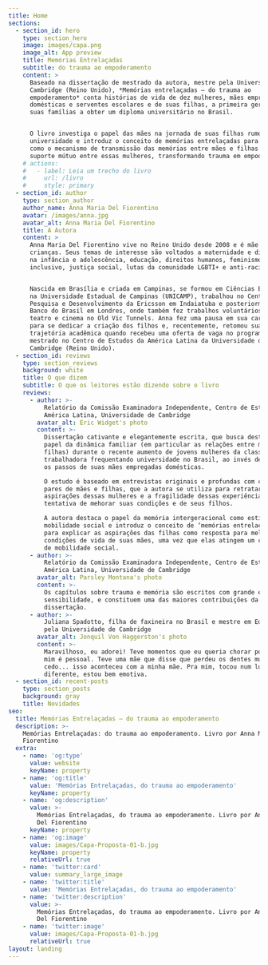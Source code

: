```yaml
---
title: Home
sections:
  - section_id: hero
    type: section_hero
    image: images/capa.png
    image_alt: App preview
    title: Memórias Entrelaçadas
    subtitle: do trauma ao empoderamento
    content: >
      Baseado na dissertação de mestrado da autora, mestre pela Universidade de
      Cambridge (Reino Unido), *Memórias entrelaçadas – do trauma ao
      empoderamento* conta histórias de vida de dez mulheres, mães empregadas
      domésticas e serventes escolares e de suas filhas, a primeira geração em
      suas famílias a obter um diploma universitário no Brasil.


      O livro investiga o papel das mães na jornada de suas filhas rumo a
      universidade e introduz o conceito de memórias entrelaçadas para mostrar
      como o mecanismo de transmissão das memórias entre mães e filhas levou ao
      suporte mútuo entre essas mulheres, transformando trauma em empoderamento.
    # actions:
    #   - label: Leia um trecho do livro
    #     url: /livro
    #     style: primary
  - section_id: author
    type: section_author
    author_name: Anna Maria Del Fiorentino
    avatar: /images/anna.jpg
    avatar_alt: Anna Maria Del Fiorentino
    title: A Autora
    content: >
      Anna Maria Del Fiorentino vive no Reino Unido desde 2008 e é mãe de duas
      crianças. Seus temas de interesse são voltados a maternidade e dignidade
      na infância e adolescência, educação, direitos humanos, feminismo
      inclusivo, justiça social, lutas da comunidade LGBTI+ e anti-racismo.


      Nascida em Brasília e criada em Campinas, se formou em Ciências Econômicas
      na Universidade Estadual de Campinas (UNICAMP), trabalhou no Centro de
      Pesquisa e Desenvolvimento da Ericsson em Indaiatuba e posteriormente no
      Banco do Brasil em Londres, onde também fez trabalhos voluntários de
      teatro e cinema no Old Vic Tunnels. Anna fez uma pausa em sua carreira
      para se dedicar a criação dos filhos e, recentemente, retomou sua
      trajetória acadêmica quando recebeu uma oferta de vaga no programa de
      mestrado no Centro de Estudos da América Latina da Universidade de
      Cambridge (Reino Unido).
  - section_id: reviews
    type: section_reviews
    background: white
    title: O que dizem
    subtitle: O que os leitores estão dizendo sobre o livro
    reviews:
      - author: >-
          Relatório da Comissão Examinadora Independente, Centro de Estudos da
          América Latina, Universidade de Cambridge
        avatar_alt: Eric Widget's photo
        content: >-
          Dissertação cativante e elegantemente escrita, que busca destacar o
          papel da dinâmica familiar (em particular as relações entre mães e
          filhas) durante o recente aumento de jovens mulheres da classe
          trabalhadora frequentando universidade no Brasil, ao invés de seguirem
          os passos de suas mães empregadas domésticas.

          O estudo é baseado em entrevistas originais e profundas com cinco
          pares de mães e filhas, que a autora se utiliza para retratar as
          aspirações dessas mulheres e a fragilidade dessas experiências na
          tentativa de mehorar suas condições e de seus filhos.

          A autora destaca o papel da memória intergeracional como estímulo para
          mobilidade social e introduz o conceito de ‘memórias entrelaçadas’
          para explicar as aspirações das filhas como resposta para melhorar as
          condições de vida de suas mães, uma vez que elas atingem um certo grau
          de mobilidade social.
      - author: >-
          Relatório da Comissão Examinadora Independente, Centro de Estudos da
          América Latina, Universidade de Cambridge
        avatar_alt: Parsley Montana's photo
        content: >-
          Os capítulos sobre trauma e memória são escritos com grande empatia e
          sensibilidade, e constituem uma das maiores contribuições da
          dissertação.
      - author: >-
          Juliana Spadotto, filha de faxineira no Brasil e mestre em Educação
          pela Universidade de Cambridge
        avatar_alt: Jonquil Von Haggerston's photo
        content: >-
          Maravilhoso, eu adorei! Teve momentos que eu queria chorar porque pra
          mim é pessoal. Teve uma mãe que disse que perdeu os dentes muito
          cedo... isso aconteceu com a minha mãe. Pra mim, tocou num lugar
          diferente, estou bem emotiva.
  - section_id: recent-posts
    type: section_posts
    background: gray
    title: Novidades
seo:
  title: Memórias Entrelaçadas — do trauma ao empoderamento
  description: >-
    Memórias Entrelaçadas: do trauma ao empoderamento. Livro por Anna Maria Del
    Fiorentino
  extra:
    - name: 'og:type'
      value: website
      keyName: property
    - name: 'og:title'
      value: 'Memórias Entrelaçadas, do trauma ao empoderamento'
      keyName: property
    - name: 'og:description'
      value: >-
        Memórias Entrelaçadas, do trauma ao empoderamento. Livro por Anna Maria
        Del Fiorentino
      keyName: property
    - name: 'og:image'
      value: images/Capa-Proposta-01-b.jpg
      keyName: property
      relativeUrl: true
    - name: 'twitter:card'
      value: summary_large_image
    - name: 'twitter:title'
      value: 'Memórias Entrelaçadas, do trauma ao empoderamento'
    - name: 'twitter:description'
      value: >-
        Memórias Entrelaçadas, do trauma ao empoderamento. Livro por Anna Maria
        Del Fiorentino
    - name: 'twitter:image'
      value: images/Capa-Proposta-01-b.jpg
      relativeUrl: true
layout: landing
---
```

